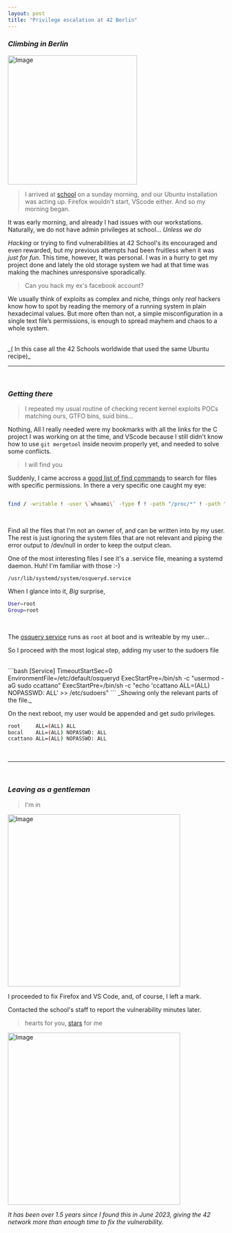 ```yaml
---
layout: post
title: "Privilege escalation at 42 Berlin"
---
```

### _Climbing in Berlin_

<img src="{{ site.baseurl }}/images/pwned.webp" alt="Image" width="300" height="auto">

> I arrived at [school](https://42berlin.de/) on a sunday morning, and our Ubuntu installation was acting up. 
Firefox wouldn't start, VScode either. And so my morning began.

  It was early morning, and already I had issues with our workstations. Naturally, we do not have admin privileges at school... _Unless we do_

_Hacking_ or trying to find vulnerabilities at 42 School's its encouraged and even rewarded, but my previous attempts had been fruitless when it was
_just for fun_. This time, however, It was personal.
I was in a hurry to get my project done and lately the old storage system we had at that time was making the machines unresponsive sporadically.
<br>

> Can you hack my ex's facebook account?

We usually think of exploits as complex and niche, things only _real_ hackers know how to spot
by reading the memory of a running system in plain hexadecimal values.
But more often than not, a simple misconfiguration in a single text file’s permissions, is enough to spread mayhem and chaos to
a whole system.

<br>
_( In this case all the 42 Schools worldwide that used the same Ubuntu recipe)_


---

<br>

### _Getting there_


> I repeated my usual routine of checking recent kernel exploits POCs matching ours, GTFO bins, suid bins...

Nothing,  All I really needed were my bookmarks with all the links for the C project I was working on at the time, and VScode because I still
didn't know how to use ```git mergetool``` inside neovim properly yet, and needed to solve some conflicts.

> I will find you


Suddenly, I came accross a [good list of find commands](https://github.com/sujayadkesar/Linux-Privilege-Escalation?tab=readme-ov-file#writable-files)
to search for files with specific permissions.
In there a very specific one caught my eye:


```bash

find / -writable ! -user \`whoami\` -type f ! -path "/proc/*" ! -path "/sys/*" -exec ls -al {} \; 2>/dev/null

```
<br>

Find all the files that I'm not an owner of, and can be written into by my user.
The rest is just ignoring the system files that are not relevant and piping the error output to /dev/null in order to keep the output clean.

One of the most interesting files I see it's a .service file, meaning a systemd daemon. Huh! I'm familiar with those :-)
<br>

`/usr/lib/systemd/system/osqueryd.service`

When I glance into it, *Big* surprise, 

```bash
User=root
Group=root
```

<br>

The [osquery service](https://www.osquery.io/) runs as ```root``` at boot and is writeable by my user...

So I proceed with the most logical step, adding my user to the sudoers file

<br>
```bash
[Service]
TimeoutStartSec=0
EnvironmentFile=/etc/default/osqueryd
ExecStartPre=/bin/sh -c "usermod -aG sudo ccattano"
ExecStartPre=/bin/sh -c "echo 'ccattano   ALL=(ALL) NOPASSWD: ALL' >> /etc/sudoers"
```
_Showing only the relevant parts of the file._

<br>

On the next reboot, my user would be appended and get sudo privileges.

```bash
root	 ALL=(ALL) ALL
bocal    ALL=(ALL) NOPASSWD: ALL
ccattano ALL=(ALL) NOPASSWD: ALL
```

<br>

---

<br>

### _Leaving as a gentleman_


> I'm in

<img src="{{ site.baseurl }}/images/imin.png" alt="Image" width="400" height="auto" />

<br>

I proceeded to fix Firefox and VS Code, and, of course, I left a mark.

Contacted the school's staff to report the vulnerability minutes later.

> hearts for you, [stars](https://github.com/CarloCattano?tab=repositories&q=&type=public&language=&sort=) for me

<img src="{{ site.baseurl }}/images/washere.jpg" alt="Image" width="400" height="auto">

_It has been over 1.5 years since I found this in June 2023, giving the 42 network more than enough time to fix the vulnerability._


